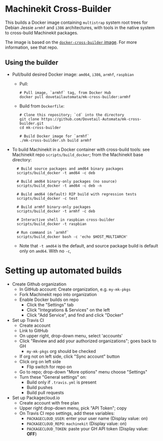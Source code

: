 # Machinekit Cross-Builder

This builds a Docker image containing `multistrap` system root trees
for Debian Jessie `armhf` and `i386` architectures, with tools in the
native system to cross-build Machinekit packages.

The image is based on the [`docker-cross-builder` image][1].  For more
information, see that repo.

[1]: https://github.com/Dovetail-Automata/docker-cross-builder

## Using the builder

- Pull/build desired Docker image: `amd64`, `i386`, `armhf`,
  `raspbian`

  - Pull:

        # Pull image, `armhf` tag, from Docker Hub
        docker pull dovetailautomata/mk-cross-builder:armhf

  - Build from `Dockerfile`:

        # Clone this repository; `cd` into the directory
        git clone https://github.com/Dovetail-Automata/mk-cross-builder.git
        cd mk-cross-builder

        # Build Docker image for `armhf`
        ./mk-cross-builder.sh build armhf

- To build Machinekit in a Docker container with cross-build tools:
  see Machinekit repo `scripts/build_docker`; from the Machinekit base
  directory:

        # Build source packages and amd64 binary packages
		scripts/build_docker -t amd64 -c deb

		# Build amd64 binary-only packages (no source)
		scripts/build_docker -t amd64 -c deb -n

		# Build amd64 (default) RIP build with regression tests
		scripts/build_docker -c test

		# Build armhf binary-only packages
		scripts/build_docker -t armhf -c deb

	    # Interactive shell in raspbian cross-builder
        scripts/build_docker -t raspbian

		# Run command in `armhf`
		scripts/build_docker bash -c 'echo $HOST_MULTIARCH'

	- Note that `-t amd64` is the default, and source package build is
      default only on `amd64`.  With no `-c`, 

# Setting up automated builds

- Create Github organization
  - In GitHub account:  Create organization, e.g. `my-mk-pkgs`
  - Fork Machinekit repo into organization
  - Enable Docker builds on repo
	- Click the "Settings" tab
	- Click "Integrations & Services" on the left
	- Click "Add Service", and find and click "Docker"
- Set up Travis CI
  - Create account
  - Link to GitHub
  - On upper right, drop-down menu, select 'accounts'
  - Click "Review and add your authorized organizations"; goes back to GH
    - `my-mk-pkgs` org should be checked
  - If org not on left side, click "Sync account" button
  - Click org on left side
	- Flip switch for repo on
  - Go to repo; drop-down "More options" menu choose "Settings"
  - Turn these "General settings" on:
	- Build only if `.travis.yml` is present
	- Build pushes
	- Build pull requests
- Set up Packagecloud.io
  - Create account with free plan
  - Upper right drop-down menu, pick "API Token"; copy
  - On Travis CI repo settings, add these variables:
	- `PACKAGECLOUD_USER`:  enter your user name  (Display value: on)
	- `PACKAGECLOUD_REPO`:  `machinekit` (Display value: on)
	- `PACKAGECLOUD_TOKEN`:  paste your GH API token  (Display value: **OFF**)
